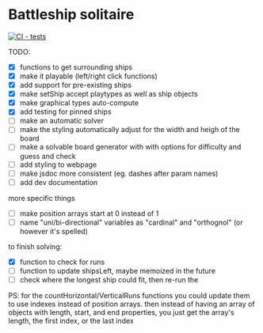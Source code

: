 # Battleship solitaire
[![CI - tests](https://github.com/rpschedule/battleship-solitare/actions/workflows/jest.yml/badge.svg)](https://github.com/rpschedule/battleship-solitare/actions/workflows/jest.yml)

TODO: 
- [X] functions to get surrounding ships
- [X] make it playable (left/right click functions)
- [X] add support for pre-existing ships
- [X] make setShip accept playtypes as well as ship objects
- [X] make graphical types auto-compute
- [X] add testing for pinned ships
- [ ] make an automatic solver
- [ ] make the styling automatically adjust for the width and heigh of the board
- [ ] make a solvable board generator with with options for difficulty and guess and check
- [ ] add styling to webpage
- [ ] make jsdoc more consistent (eg. dashes after param names)
- [ ] add dev documentation

more specific things
- [ ] make position arrays start at 0 instead of 1
- [ ] name "uni/bi-directional" variables as "cardinal" and "orthognol" (or however it's spelled)

to finish solving:
- [X] function to check for runs
- [ ] function to update shipsLeft, maybe memoized in the future
- [ ] check where the longest ship could fit, then re-run the 

PS: for the countHorizontal/VerticalRuns functions you could update them to use indexes instead of position arrays. then instead of having an array of objects with length, start, and end properties, you just get the array's length, the first index, or the last index